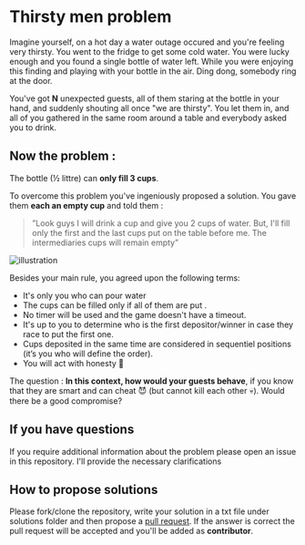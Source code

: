 # Thirsty men problem 

Imagine yourself, on a hot day a water outage occured and you're feeling very thirsty.
You went to the fridge to get some cold water. You were lucky enough and you found a single bottle of water left. 
While you were enjoying this finding and playing with your bottle in the air. Ding dong, somebody ring at the door.

You've got **N** unexpected guests, all of them staring at the bottle in your hand, and suddenly shouting all once "we are thirsty".
You let them in, and all of you gathered in the same room around a table and everybody asked you to drink.

## Now the problem :
The bottle (½ littre) can **only fill 3 cups**. 

To overcome this problem you've ingeniously proposed a solution.
You gave them **each an empty cup** and told them :
>”Look guys I will drink a cup and give you 2 cups of water. But, I'll fill only the first and the last cups put on the table before me. The intermediaries cups will remain empty”

![illustration](https://i.ibb.co/wNsFxpw/ilustration.png)

Besides your main rule, you agreed upon the following terms:

- It's only you who can pour water
- The cups can be filled only if all of them are put .
- No timer will be used and the game doesn't have a timeout.
- It's up to you to determine who is the first depositor/winner in case they race to put the first one.
- Cups deposited in the same time are considered in sequentiel positions (it’s you who will define the order).
- You will act with honesty :penguin:

The question : **In this context, how would your guests behave**, if you know that they are smart and can cheat :smiling_imp: (but cannot kill each other :skull:). Would there be a good compromise?


## If you have questions 
If you require additional information about the problem please open an issue in this repository. I'll provide the necessary clarifications

## How to propose solutions
Please fork/clone the repository, write your solution in a txt file under solutions folder and then propose a [pull request](https://help.github.com/en/articles/creating-a-pull-request-from-a-fork). If the answer is correct the pull request will be accepted and you'll be added as **contributor**.

